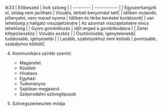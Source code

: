 tk33
| Előbeszéd | Írott szöveg |
| --------- | ------------ | 
| Egyszerhangzik el, útolag nem javítható | Vizuális, térbeli benyomást kelt|
| Időben mulandó, pillanyatni, nem marad nyoma | Időben és térbe kevésbé korlátozott|
| van lehetőség a hallgató visszajelzésére | Az azonnali visszajelzésére nincs lehetőség |
| Gyors gondolkozás | időt enged a gondolkodásra |
| Zenei kifejezőeszköz | Vizuális eszköz |
| Ösztönösebb, igénytelenebb| tudatosabb, igényesebb | 
| Lazább, szabolyokhoz nem kötödő | pontosabb, szabályhoz kötődő|



4. Kommunikács színtér szerint:
    - Magánélet
    - Közéleti
    - Hivataos
    - Egyházi
    - Tudományos
    - Sajtóban megjelenő
    - Szépirodalmi szövegtípusok

5. Szövegszerkesztés módja
